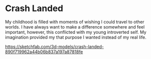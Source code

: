 # Crash Landed

My childhood is filled with moments of wishing I could travel to other worlds. I have always want to make a difference somewhere and feel important, however, this conflicted with my young introverted self. My imagination provided my that purpose I wanted instead of my real life.

https://sketchfab.com/3d-models/crash-landed-890f719962a44b06b837a197a87818fe
